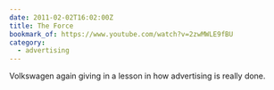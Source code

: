 ```yaml
---
date: 2011-02-02T16:02:00Z
title: The Force
bookmark_of: https://www.youtube.com/watch?v=2zwMWLE9fBU
category:
  - advertising
---
```


Volkswagen again giving in a lesson in how advertising is really done.
